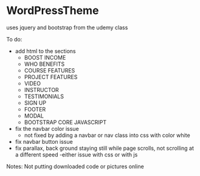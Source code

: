 # WordPressTheme


uses jquery and bootstrap
 from the udemy class

To do: 
- add html to the sections
 	- BOOST INCOME
	- WHO BENEFITS
	- COURSE FEATURES
	- PROJECT FEATURES
	- VIDEO
	- INSTRUCTOR
	- TESTIMONIALS
	- SIGN UP
	- FOOTER
	- MODAL
	- BOOTSTRAP CORE JAVASCRIPT
- fix the navbar color issue
	- not fixed by adding a navbar or nav class into css with color white
- fix navbar button issue
- fix parallax, back ground staying still while page scrolls, not scrolling at a different speed
	-either issue with css or with js

Notes:
Not putting downloaded code or pictures online

